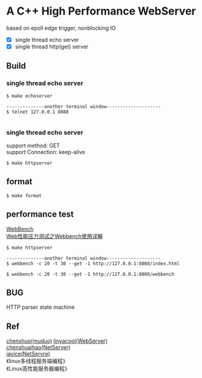 # A C++ High Performance WebServer
based on epoll edge trigger, nonblocking IO

- [x] single thread echo server
- [x] single thread http(get) server

## Build
### single thread echo server
```
$ make echoserver

--------------another terminal window--------------------
$ telnet 127.0.0.1 8088


```
### single thread echo server
support method: GET  
support Connection: keep-alive
```
$ make httpserver
```

## format
```
$ make format
```

## performance test
[WebBench](https://github.com/EZLippi/WebBench)  
[Web性能压力测试之Webbench使用详解](https://www.cnblogs.com/fjping0606/p/5852049.html)
```
$ make httpserver

--------------another terminal window--------------------
$ webbench -c 20 -t 30 --get -1 http://127.0.0.1:8088/index.html

$ webbench -c 20 -t 30 --get -1 http://127.0.0.1:8088/webbench

```

## BUG
HTTP parser state machine

## Ref
[chenshuo(muduo)](https://github.com/chenshuo/muduo)
[linyacool(WebServer)](https://github.com/linyacool/WebServer)  
[chenshuaihao(NetServer)](https://github.com/chenshuaihao/NetServer)  
[jayice(NetServre)](https://github.com/Jayice-zjw/WebServer)  
《linux多线程服务端编程》  
《Linux高性能服务器编程》
